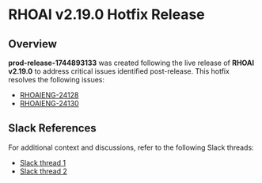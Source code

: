 # RHOAI v2.19.0 Hotfix Release

## Overview

**prod-release-1744893133** was created following the live release of **RHOAI v2.19.0** to address critical issues identified post-release. This hotfix resolves the following issues:

- [RHOAIENG-24128](https://issues.redhat.com/browse/RHOAIENG-24128)
- [RHOAIENG-24130](https://issues.redhat.com/browse/RHOAIENG-24130)

## Slack References

For additional context and discussions, refer to the following Slack threads:

- [Slack thread 1](https://redhat-internal.slack.com/archives/C04PZ7H0VA8/p1744875150038629?thread_ts=1744875053.900569&cid=C04PZ7H0VA8)  
- [Slack thread 2](https://redhat-internal.slack.com/archives/C07KPDHBR4J/p1744870854006959?thread_ts=1744870839.356799&cid=C07KPDHBR4J)
